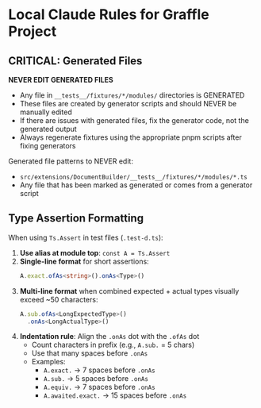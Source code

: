 # Local Claude Rules for Graffle Project

## CRITICAL: Generated Files

**NEVER EDIT GENERATED FILES**

- Any file in `__tests__/fixtures/*/modules/` directories is GENERATED
- These files are created by generator scripts and should NEVER be manually edited
- If there are issues with generated files, fix the generator code, not the generated output
- Always regenerate fixtures using the appropriate pnpm scripts after fixing generators

Generated file patterns to NEVER edit:

- `src/extensions/DocumentBuilder/__tests__/fixtures/*/modules/*.ts`
- Any file that has been marked as generated or comes from a generator script

## Type Assertion Formatting

When using `Ts.Assert` in test files (`.test-d.ts`):

1. **Use alias at module top**: `const A = Ts.Assert`
2. **Single-line format** for short assertions:
   ```typescript
   A.exact.ofAs<string>().onAs<Type>()
   ```
3. **Multi-line format** when combined expected + actual types visually exceed ~50 characters:
   ```typescript
   A.sub.ofAs<LongExpectedType>()
     .onAs<LongActualType>()
   ```
4. **Indentation rule**: Align the `.onAs` dot with the `.ofAs` dot
   - Count characters in prefix (e.g., `A.sub.` = 5 chars)
   - Use that many spaces before `.onAs`
   - Examples:
     - `A.exact.` → 7 spaces before `.onAs`
     - `A.sub.` → 5 spaces before `.onAs`
     - `A.equiv.` → 7 spaces before `.onAs`
     - `A.awaited.exact.` → 15 spaces before `.onAs`
